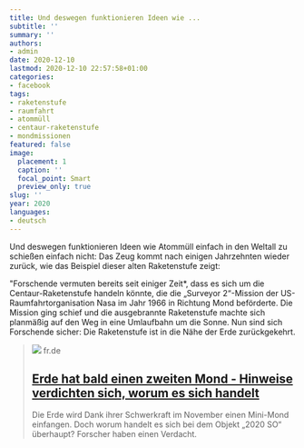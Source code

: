 ```yaml
---
title: Und deswegen funktionieren Ideen wie ...
subtitle: ''
summary: ''
authors:
- admin
date: 2020-12-10
lastmod: 2020-12-10 22:57:58+01:00
categories:
- facebook
tags:
- raketenstufe
- raumfahrt
- atommüll
- centaur-raketenstufe
- mondmissionen
featured: false
image:
  placement: 1
  caption: ''
  focal_point: Smart
  preview_only: true
slug: ''
year: 2020
languages:
- deutsch
---
```


Und deswegen funktionieren Ideen wie Atommüll einfach in den Weltall zu schießen einfach nicht: Das Zeug kommt nach einigen Jahrzehnten wieder zurück, wie das Beispiel dieser alten Raketenstufe zeigt: 

"Forschende vermuten bereits seit einiger Zeit*, dass es sich um die Centaur-Raketenstufe handeln könnte, die die „Surveyor 2“-Mission der US-Raumfahrtorganisation Nasa im Jahr 1966 in Richtung Mond beförderte. Die Mission ging schief und die ausgebrannte Raketenstufe machte sich planmäßig auf den Weg in eine Umlaufbahn um die Sonne. Nun sind sich Forschende sicher: Die Raketenstufe ist in die Nähe der Erde zurückgekehrt.
> [![](https://www.fr.de/assets/images/24/94/24094229-die-erde-wird-von-einem-mond-umkreist-in-der-theorie-in-der-praxis-faengt-die-schwerkraft-der-erde-gelegentlich-einen-mini-mond-ein-2nJvHheVTtfe.jpg)](https://www.fr.de/wissen/erde-mini-mond-objekt-2020-so-forscher-raetseln-himmelskoerper-90063209.html)
> fr.de
> ## [Erde hat bald einen zweiten Mond - Hinweise verdichten sich, worum es sich handelt](https://www.fr.de/wissen/erde-mini-mond-objekt-2020-so-forscher-raetseln-himmelskoerper-90063209.html)
>
>Die Erde wird Dank ihrer Schwerkraft im November einen Mini-Mond einfangen. Doch worum handelt es sich bei dem Objekt „2020 SO“ überhaupt? Forscher haben einen Verdacht.
